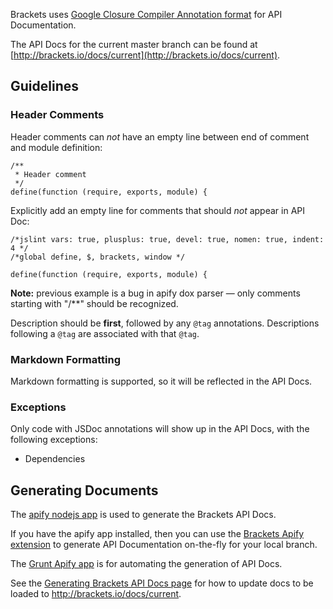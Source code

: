 Brackets uses [Google Closure Compiler Annotation format](https://developers.google.com/closure/compiler/docs/js-for-compiler) for API Documentation.

The API Docs for the current master branch can be found at [http://brackets.io/docs/current](http://brackets.io/docs/current).

## Guidelines

### Header Comments

Header comments can _not_ have an empty line between end of comment and module definition:

```
/**
 * Header comment
 */
define(function (require, exports, module) {
```

Explicitly add an empty line for comments that should _not_ appear in API Doc:

```
/*jslint vars: true, plusplus: true, devel: true, nomen: true, indent: 4 */
/*global define, $, brackets, window */

define(function (require, exports, module) {
```

**Note:** previous example is a bug in apify dox parser — only comments starting with "/**" should be recognized.

Description should be __first__, followed by any `@tag` annotations. Descriptions following a `@tag` are associated with that `@tag`.

### Markdown Formatting

Markdown formatting is supported, so it will be reflected in the API Docs.

### Exceptions

Only code with JSDoc annotations will show up in the API Docs, with the following exceptions:

* Dependencies

## Generating Documents

The [apify nodejs app](http://github.com/jbalsas/apify) is used to generate the Brackets API Docs.

If you have the apify app installed, then you can use the [Brackets Apify extension](http://github.com/jbalsas/brackets-apify) to generate API Documentation on-the-fly for your local branch.

The [Grunt Apify app](https://github.com/jbalsas/grunt-apify) is for automating the generation of API Docs.

See the [Generating Brackets API Docs page](https://github.com/brackets-cont/brackets/wiki/Generating-Brackets-API-Docs) for how to update docs to be loaded to http://brackets.io/docs/current.
